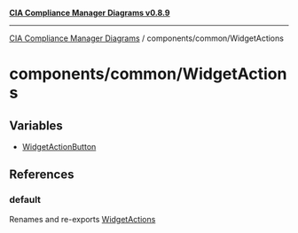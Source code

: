 [**CIA Compliance Manager Diagrams v0.8.9**](../../../README.md)

***

[CIA Compliance Manager Diagrams](../../../modules.md) / components/common/WidgetActions

# components/common/WidgetActions

## Variables

- [WidgetActionButton](variables/WidgetActionButton.md)

## References

### default

Renames and re-exports [WidgetActions](../../variables/WidgetActions.md)
